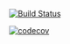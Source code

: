[![Build Status](https://app.travis-ci.com/Team6ASE2021/MMIAB-PRIMER.svg?token=5PqFNKuWwdmknapJspK9&branch=main)](https://app.travis-ci.com/Team6ASE2021/MMIAB-PRIMER)

[![codecov](https://codecov.io/gh/Team6ASE2021/MMIAB-PRIMER/branch/main/graph/badge.svg?token=ZW8B5JQWYL)](https://codecov.io/gh/Team6ASE2021/MMIAB-PRIMER)